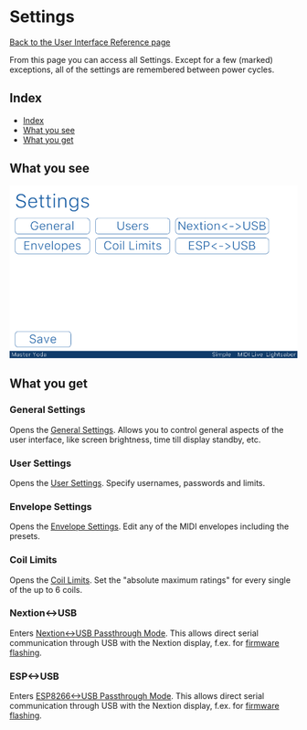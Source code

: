 # Settings

[Back to the User Interface Reference page](README.md#readme)

From this page you can access all Settings. Except for a few (marked) exceptions, all of the settings are remembered between power cycles.

## Index
* [Index](#index)
* [What you see](#what-you-see)
* [What you get](#what-you-get)

## What you see

![Settings](/Documentation/Pictures/UI/Settings.png)

## What you get

### General Settings

Opens the [General Settings](General.md#readme). Allows you to control general aspects of the user interface, like screen brightness, time till display standby, etc.

### User Settings

Opens the [User Settings](Users.md#readme). Specify usernames, passwords and limits.

### Envelope Settings

Opens the [Envelope Settings](Envelope.md#readme). Edit any of the MIDI envelopes including the presets. 

### Coil Limits

Opens the [Coil Limits](Coil%20Limits.md#readme). Set the "absolute maximum ratings" for every single of the up to 6 coils. 

### Nextion<->USB

Enters [Nextion<->USB Passthrough Mode](Nextion-USB.md#readme). This allows direct serial communication through USB with the Nextion display, f.ex. for [firmware flashing](/Documentation/Wiki/Firmware%20Flashing.md#nextion-flashing-over-usbserial).

### ESP<->USB

Enters [ESP8266<->USB Passthrough Mode](Nextion-USB.md#readme). This allows direct serial communication through USB with the Nextion display, f.ex. for [firmware flashing](/Documentation/Wiki/Lightsaber%20ESP8266%20Setup.md#flashing-for-windows-users).
